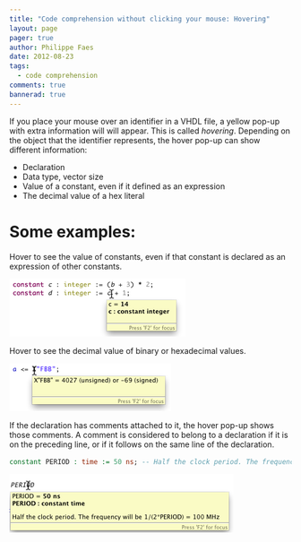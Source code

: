 ```yaml
---
title: "Code comprehension without clicking your mouse: Hovering"
layout: page 
pager: true
author: Philippe Faes
date: 2012-08-23
tags: 
  - code comprehension
comments: true
bannerad: true
---
```


If you place your mouse over an identifier in a VHDL file, a yellow pop-up with extra information will will appear. This is called _hovering_.
Depending on the object that the identifier represents, the hover pop-up can show different information:

* Declaration
* Data type, vector size
* Value of a constant, even if it defined as an expression
* The decimal value of a hex literal


# Some examples:

Hover to see the value of constants, even if that constant is declared as an expression of other constants.

![Hover to calculate constant values](images/hover_calculates_constant_values.png)

Hover to see the decimal value of binary or hexadecimal values.

![Hover to calculate the decimal value of hexadecimals](images/hover_calculates_hex_value.png)

If the declaration has comments attached to it, the hover pop-up shows those comments. A comment is considered to belong to a declaration if it is on the preceding line, or if it follows on the same line of the declaration.

```vhdl
constant PERIOD : time := 50 ns; -- Half the clock period. The frequency will be 1/(2*PERIOD) = 100 MHz
```

![Hover shows comments attached to the declaration](images/hover_shows_comments.png)